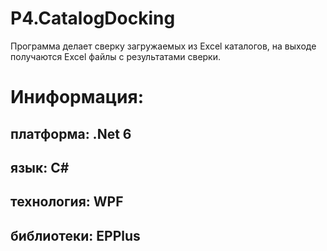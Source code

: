 # P4.CatalogDocking

Программа делает сверку загружаемых из Excel каталогов, на выходе получаются Excel файлы с результатами сверки.

# Иниформация:
## платформа: .Net 6
## язык: C#
## технология: WPF
## библиотеки: EPPlus
